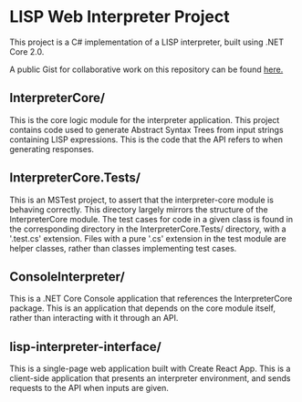 # LISP Web Interpreter Project

This project is a C# implementation of a LISP interpreter, built using .NET Core 2.0.

A public Gist for collaborative work on this repository can be found [here.](https://gist.github.com/dbkvn/8636891f16ccff81149e277ea6cb2363)

## InterpreterCore/

This is the core logic module for the interpreter application. This project
contains code used to generate Abstract Syntax Trees from input strings
containing LISP expressions. This is the code that the API refers to when
generating responses.

## InterpreterCore.Tests/

This is an MSTest project, to assert that the interpreter-core module is
behaving correctly. This directory largely mirrors the structure of the
InterpreterCore module. The test cases for code in a given class is found
in the corresponding directory in the InterpreterCore.Tests/ directory, with
a '.test.cs' extension. Files with a pure '.cs' extension in the test module
are helper classes, rather than classes implementing test cases.

## ConsoleInterpreter/

This is a .NET Core Console application that references the InterpreterCore
package. This is an application that depends on the core module itself, rather
than interacting with it through an API.

## lisp-interpreter-interface/

This is a single-page web application built with Create React App. This is
a client-side application that presents an interpreter environment, and sends
requests to the API when inputs are given.

